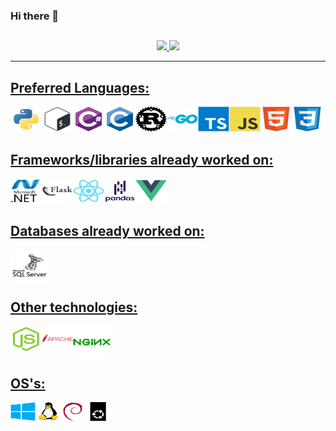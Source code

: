 ### Hi there 👋

<!--
**nuno-src/nuno-src** is a ✨ _special_ ✨ repository because its `README.md` (this file) appears on your GitHub profile.

Here are some ideas to get you started:

- 🔭 I’m currently working on ...
- 🌱 I’m currently learning C#
- -->

##
<!--
- 👯 I’m looking to collaborate on ...
- 🤔 I’m looking for help with ...
- 💬 Ask me about ...
- 📫 How to reach me: ...
- 😄 Pronouns: ...
- ⚡ Fun fact: ...
-->


<div align="center">
  <a href="https://github.com/nuno-src">
  <img height="180em" src="https://github-readme-stats.vercel.app/api?username=nuno-src&show_icons=true&theme=dark&include_all_commits=true&count_private=true"/>
  <img height="180em" src="https://github-readme-stats.vercel.app/api/top-langs/?username=nuno-src&layout=compact&langs_count=8&theme=dark"/>
</div>
  
---  
  
##  Preferred Languages:
  

  <img align="left" alt="Nuno-Python" height="40" width="50" src="https://raw.githubusercontent.com/devicons/devicon/master/icons/python/python-original.svg">
  <img align="left" alt="Nuno-Bash" height="40" width="50" src="https://raw.githubusercontent.com/devicons/devicon/master/icons/bash/bash-original.svg">
  <img align="left" alt="Nuno-Csharp" height="40" width="50" src="https://raw.githubusercontent.com/devicons/devicon/master/icons/csharp/csharp-original.svg">
  <img align="left" alt="Nuno-C" height="40" width="50" src="https://raw.githubusercontent.com/devicons/devicon/master/icons/c/c-original.svg">
  <img align="left" alt="Nuno-Rust" height="40" width="50" src="https://raw.githubusercontent.com/devicons/devicon/master/icons/rust/rust-plain.svg">
  <img align="left" alt="Nuno-Go" height="40" width="50" src="https://raw.githubusercontent.com/devicons/devicon/master/icons/go/go-original-wordmark.svg">
  <img align="left" alt="Nuno-Ts" height="40" width="50" src="https://raw.githubusercontent.com/devicons/devicon/master/icons/typescript/typescript-original.svg">
  <img align="left" alt="Nuno-Js" height="40" width="50" src="https://raw.githubusercontent.com/devicons/devicon/master/icons/javascript/javascript-original.svg">
  
  


  <img align="left" alt="Nuno-HTML" height="40" width="50" src="https://raw.githubusercontent.com/devicons/devicon/master/icons/html5/html5-original.svg">
  <img align="leftr" alt="Nuno-CSS" height="40" width="50" src="https://raw.githubusercontent.com/devicons/devicon/master/icons/css3/css3-original.svg">
  
<!--
  <img align="left" alt="Nuno-Kotlin" height="40" width="50" src="https://raw.githubusercontent.com/devicons/devicon/master/icons/kotlin/kotlin-original.svg">
  <img align="center" alt="Nuno-Lua" height="40" width="50" src="https://raw.githubusercontent.com/devicons/devicon/master/icons/lua/lua-original.svg">
  <img align="center" alt="Nuno-Dart" height="30" width="40" src="https://raw.githubusercontent.com/devicons/devicon/master/icons/dart/dart-original.svg">
  <img align="center" alt="Nuno-C++" height="30" width="40" src="https://raw.githubusercontent.com/devicons/devicon/master/icons/cplusplus/cplusplus-original.svg">
  
  -->

  ##  Frameworks/libraries already worked on:

  <img align="left" alt="Nuno-dotnet" height="40" width="50" src="https://raw.githubusercontent.com/devicons/devicon/master/icons/dot-net/dot-net-original-wordmark.svg">
  <img align="left" alt="Nuno-Flask" height="40" width="50" src="https://raw.githubusercontent.com/devicons/devicon/master/icons/flask/flask-original-wordmark.svg">
  <img align="left" alt="Nuno-React" height="40" width="50" src="https://raw.githubusercontent.com/devicons/devicon/master/icons/react/react-original.svg">
  <img align="left" alt="Nuno-Pandas" height="40" width="50" src="https://raw.githubusercontent.com/devicons/devicon/master/icons/pandas/pandas-original-wordmark.svg">
  <img align="leftr" alt="Nuno-Vue" height="40" width="50" src="https://raw.githubusercontent.com/devicons/devicon/master/icons/vuejs/vuejs-original.svg">
  
  <!--
  <img align="left" alt="Nuno-Flutter" height="30" width="40" src="https://raw.githubusercontent.com/devicons/devicon/master/icons/flutter/flutter-original.svg">
  <img align="leftr" alt="Nuno-Django" height="30" width="40" src="https://raw.githubusercontent.com/devicons/devicon/master/icons/django/django-original.svg">
  
  <img align="left" alt="Nuno-Xamarin" height="40" width="50" src="https://raw.githubusercontent.com/devicons/devicon/master/icons/xamarin/xamarin-original-wordmark.svg">
-->
  
  
  ## Databases already worked on:
  
  <img align="center" alt="Nuno-mssqlserver" height="50" width="60" src="https://github.com/devicons/devicon/blob/master/icons/microsoftsqlserver/microsoftsqlserver-plain-wordmark.svg">
  
  <!--
  <img align="left" alt="Nuno-mdb" height="30" width="40" src="https://raw.githubusercontent.com/devicons/devicon/master/icons/mongodb/mongodb-original-wordmark.svg">
  -->
  
  
  ## Other technologies:
  
  <img align="left" alt="Nuno-nodejs" height="40" width="50" src="https://raw.githubusercontent.com/devicons/devicon/master/icons/nodejs/nodejs-original.svg">
  <img align="left" alt="Nuno-apache" height="40" width="50" src="https://raw.githubusercontent.com/devicons/devicon/master/icons/apache/apache-original-wordmark.svg">
  <img align="center" alt="Nuno-nginx" height="50" width="60" src="https://raw.githubusercontent.com/devicons/devicon/master/icons/nginx/nginx-original.svg">
  
  
  ## OS's:
  
  <img align="left" alt="Nuno-Windows" height="30" width="40" src="https://raw.githubusercontent.com/devicons/devicon/master/icons/windows8/windows8-original.svg">
  <img align="left" alt="Nuno-Linux" height="30" width="40" src="https://raw.githubusercontent.com/devicons/devicon/master/icons/linux/linux-original.svg">
  <img align="left" alt="Nuno-Debian" height="30" width="40" src="https://raw.githubusercontent.com/devicons/devicon/master/icons/debian/debian-plain.svg">
  <img align="left" alt="Nuno-Ubuntu" height="30" width="40" src="https://raw.githubusercontent.com/devicons/devicon/master/icons/ubuntu/ubuntu-plain.svg">
  
 

  
 
